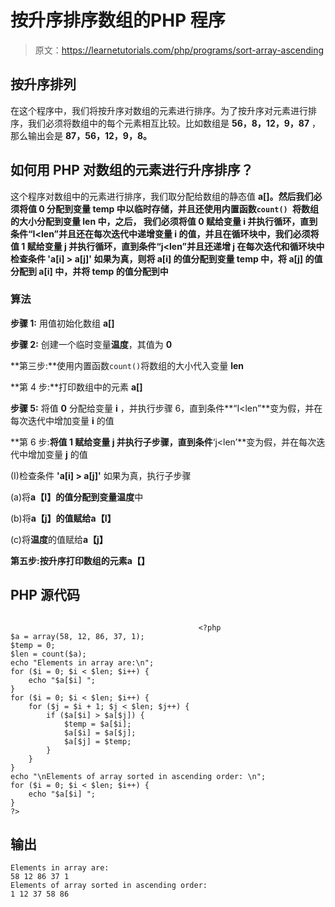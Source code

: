 # 按升序排序数组的PHP 程序

> 原文：<https://learnetutorials.com/php/programs/sort-array-ascending>

## 按升序排列

在这个程序中，我们将按升序对数组的元素进行排序。为了按升序对元素进行排序，我们必须将数组中的每个元素相互比较。比如数组是 **56，8，12，9，87** ，那么输出会是 **87，56，12，9，8。**

## 如何用 PHP 对数组的元素进行升序排序？

这个程序对数组中的元素进行排序，我们取分配给数组的静态值 **a[]。**然后我们必须将值 **0** 分配到变量 temp 中以临时存储，并且还使用内置函数`count() `将数组的大小分配到变量 **len** 中，之后， 我们必须将值 **0** 赋给变量 **i** 并执行循环，直到条件**“I<len”**并且还在每次迭代中递增变量 **i** 的值，并且在循环块中，我们必须将值 **1** 赋给变量 **j** 并执行循环，直到条件**“j<len”**并且还递增 **j** 在每次迭代和循环块中检查条件 **'a[i] > a[j]'** 如果为真，则将 **a[i]** 的值分配到变量 **temp** 中，将 **a[j]** 的值分配到 **a[i]** 中，并将 **temp** 的值分配到**中**

### 算法

**步骤 1:** 用值初始化数组 **a[]**

**步骤 2:** 创建一个临时变量**温度**，其值为 **0**

**第三步:**使用内置函数`count()`将数组的大小代入变量 **len**

**第 4 步:**打印数组中的元素 **a[]**

**步骤 5:** 将值 **0** 分配给变量 **i** ，并执行步骤 6，直到条件**“I<len”**变为假，并在每次迭代中增加变量 **i** 的值

**第 6 步:**将值 **1** 赋给变量 **j** 并执行子步骤，直到条件**‘j<len’**变为假，并在每次迭代中增加变量 **j** 的值

(I)检查条件 **'a[i] > a[j]'** 如果为真，执行子步骤

(a)将**a【I】**的值分配到变量**温度**中

(b)将**a【j】**的值赋给**a【I】**

(c)将**温度**的值赋给**a【j】**

**第五步:**按升序打印数组的元素**a【】**

## PHP 源代码

```

                                          <?php
$a = array(58, 12, 86, 37, 1);
$temp = 0;
$len = count($a);
echo "Elements in array are:\n";
for ($i = 0; $i < $len; $i++) {
    echo "$a[$i] ";
}
for ($i = 0; $i < $len; $i++) {
    for ($j = $i + 1; $j < $len; $j++) {
        if ($a[$i] > $a[$j]) {
            $temp = $a[$i];
            $a[$i] = $a[$j];
            $a[$j] = $temp;
        }
    }
}
echo "\nElements of array sorted in ascending order: \n";
for ($i = 0; $i < $len; $i++) {
    echo "$a[$i] ";
}
?>

```

## 输出

```
Elements in array are:
58 12 86 37 1
Elements of array sorted in ascending order:
1 12 37 58 86
```